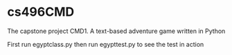 # cs496CMD
The capstone project CMD1. A text-based adventure game written in Python

First run egyptclass.py then run egypttest.py to see the test in action
